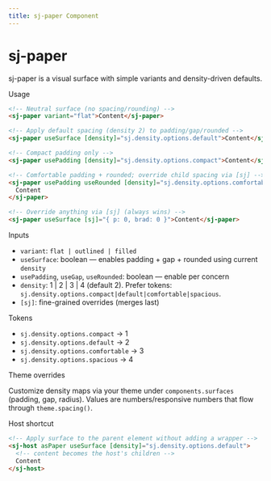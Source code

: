 ```yaml
---
title: sj-paper Component
---
```


# sj-paper

sj-paper is a visual surface with simple variants and density-driven defaults.

Usage

```html
<!-- Neutral surface (no spacing/rounding) -->
<sj-paper variant="flat">Content</sj-paper>

<!-- Apply default spacing (density 2) to padding/gap/rounded -->
<sj-paper useSurface [density]="sj.density.options.default">Content</sj-paper>

<!-- Compact padding only -->
<sj-paper usePadding [density]="sj.density.options.compact">Content</sj-paper>

<!-- Comfortable padding + rounded; override child spacing via [sj] -->
<sj-paper usePadding useRounded [density]="sj.density.options.comfortable" [sj]="{ gap: 0 }">
  Content
</sj-paper>

<!-- Override anything via [sj] (always wins) -->
<sj-paper useSurface [sj]="{ p: 0, brad: 0 }">Content</sj-paper>
```

Inputs

- `variant`: `flat | outlined | filled`
- `useSurface`: boolean — enables padding + gap + rounded using current `density`
- `usePadding`, `useGap`, `useRounded`: boolean — enable per concern
- `density`: 1 | 2 | 3 | 4 (default 2). Prefer tokens: `sj.density.options.compact|default|comfortable|spacious`.
- `[sj]`: fine-grained overrides (merges last)

Tokens

- `sj.density.options.compact` → 1
- `sj.density.options.default` → 2
- `sj.density.options.comfortable` → 3
- `sj.density.options.spacious` → 4

Theme overrides

Customize density maps via your theme under `components.surfaces` (padding, gap, radius). Values are numbers/responsive numbers that flow through `theme.spacing()`.

Host shortcut

```html
<!-- Apply surface to the parent element without adding a wrapper -->
<sj-host asPaper useSurface [density]="sj.density.options.default">
  <!-- content becomes the host's children -->
  Content
</sj-host>
```
